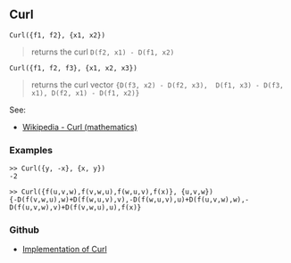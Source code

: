 ## Curl

```
Curl({f1, f2}, {x1, x2})
```
> returns the curl `D(f2, x1) - D(f1, x2)`

```
Curl({f1, f2, f3}, {x1, x2, x3})
```

> returns the curl vector `{D(f3, x2) - D(f2, x3),  D(f1, x3) - D(f3, x1), D(f2, x1) - D(f1, x2)}`
 

See:  
* [Wikipedia - Curl (mathematics)](http://en.wikipedia.org/wiki/Curl_%28mathematics%29)

### Examples

```
>> Curl({y, -x}, {x, y})
-2

>> Curl({f(u,v,w),f(v,w,u),f(w,u,v),f(x)}, {u,v,w})
{-D(f(v,w,u),w)+D(f(w,u,v),v),-D(f(w,u,v),u)+D(f(u,v,w),w),-D(f(u,v,w),v)+D(f(v,w,u),u),f(x)}
```


### Github

* [Implementation of Curl](https://github.com/axkr/symja_android_library/blob/master/symja_android_library/matheclipse-core/src/main/java/org/matheclipse/core/builtin/VectorAnalysisFunctions.java#L59) 
